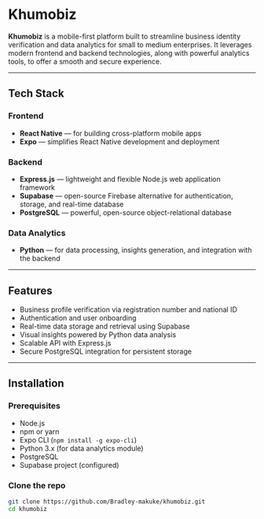 # Khumobiz

**Khumobiz** is a mobile-first platform built to streamline business identity verification and data analytics for small to medium enterprises. It leverages modern frontend and backend technologies, along with powerful analytics tools, to offer a smooth and secure experience.

---

##  Tech Stack

### Frontend
- **React Native** — for building cross-platform mobile apps
- **Expo** — simplifies React Native development and deployment

### Backend
- **Express.js** — lightweight and flexible Node.js web application framework
- **Supabase** — open-source Firebase alternative for authentication, storage, and real-time database
- **PostgreSQL** — powerful, open-source object-relational database

### Data Analytics
- **Python** — for data processing, insights generation, and integration with the backend

---

##  Features

-  Business profile verification via registration number and national ID
-  Authentication and user onboarding
-  Real-time data storage and retrieval using Supabase
-  Visual insights powered by Python data analysis
-  Scalable API with Express.js
-  Secure PostgreSQL integration for persistent storage

---

##  Installation

### Prerequisites
- Node.js
- npm or yarn
- Expo CLI (`npm install -g expo-cli`)
- Python 3.x (for data analytics module)
- PostgreSQL
- Supabase project (configured)

### Clone the repo
```bash
git clone https://github.com/Bradley-makuke/khumobiz.git
cd khumobiz

